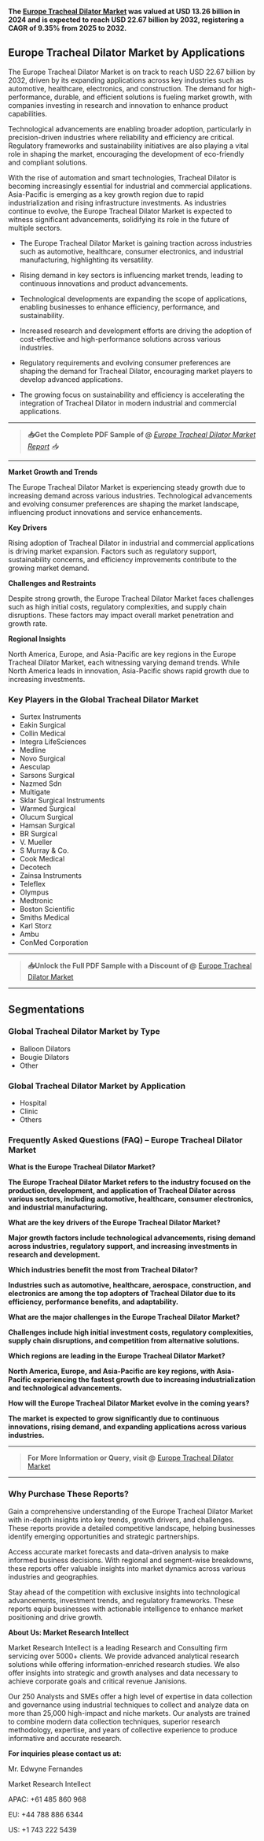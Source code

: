 <p><strong>The <a href="https://www.marketresearchintellect.com/download-sample/?rid=1081339&amp;utm_source=Pulse-April-Europe&amp;utm_medium=852">Europe Tracheal Dilator Market</a> was valued at USD 13.26 billion in 2024 and is expected to reach USD 22.67 billion by 2032, registering a CAGR of 9.35% from 2025 to 2032.</strong></p><h2>Europe Tracheal Dilator Market by Applications&nbsp;</h2><p><p>The Europe Tracheal Dilator Market is on track to reach USD 22.67 billion by 2032, driven by its expanding applications across key industries such as automotive, healthcare, electronics, and construction. The demand for high-performance, durable, and efficient solutions is fueling market growth, with companies investing in research and innovation to enhance product capabilities.</p><p>Technological advancements are enabling broader adoption, particularly in precision-driven industries where reliability and efficiency are critical. Regulatory frameworks and sustainability initiatives are also playing a vital role in shaping the market, encouraging the development of eco-friendly and compliant solutions.</p><p>With the rise of automation and smart technologies, Tracheal Dilator is becoming increasingly essential for industrial and commercial applications. Asia-Pacific is emerging as a key growth region due to rapid industrialization and rising infrastructure investments. As industries continue to evolve, the Europe Tracheal Dilator Market is expected to witness significant advancements, solidifying its role in the future of multiple sectors.</p></p><ul><li><p>The Europe Tracheal Dilator Market is gaining traction across industries such as automotive, healthcare, consumer electronics, and industrial manufacturing, highlighting its versatility.</p></li><li><p>Rising demand in key sectors is influencing market trends, leading to continuous innovations and product advancements.</p></li><li><p>Technological developments are expanding the scope of applications, enabling businesses to enhance efficiency, performance, and sustainability.</p></li><li><p>Increased research and development efforts are driving the adoption of cost-effective and high-performance solutions across various industries.</p></li><li><p>Regulatory requirements and evolving consumer preferences are shaping the demand for Tracheal Dilator, encouraging market players to develop advanced applications.</p></li><li><p>The growing focus on sustainability and efficiency is accelerating the integration of Tracheal Dilator in modern industrial and commercial applications.</p></li></ul><hr /><blockquote><p><strong><span class="font-[700]">📥Get the Complete PDF Sample of @ </span></strong><em><span class="font-[700]"><a href="https://www.marketresearchintellect.com/download-sample/?rid=1081339&amp;utm_source=Pulse-April-Europe&amp;utm_medium=852" target="_blank" data-tracking-control-name="article-ssr-frontend-pulse_little-text-block" data-tracking-will-navigate="" data-test-link="">Europe Tracheal Dilator Market Report</a>&nbsp;📥</span></em></p></blockquote><hr /><p class="" data-start="77" data-end="360"><strong data-start="77" data-end="105">Market Growth and Trends</strong></p><p class="" data-start="77" data-end="360">The Europe Tracheal Dilator Market is experiencing steady growth due to increasing demand across various industries. Technological advancements and evolving consumer preferences are shaping the market landscape, influencing product innovations and service enhancements.</p><p class="" data-start="362" data-end="606"><strong data-start="362" data-end="377">Key Drivers</strong></p><p class="" data-start="362" data-end="606">Rising adoption of Tracheal Dilator in industrial and commercial applications is driving market expansion. Factors such as regulatory support, sustainability concerns, and efficiency improvements contribute to the growing market demand.</p><p class="" data-start="608" data-end="849"><strong data-start="608" data-end="637">Challenges and Restraints</strong></p><p class="" data-start="608" data-end="849">Despite strong growth, the Europe Tracheal Dilator Market faces challenges such as high initial costs, regulatory complexities, and supply chain disruptions. These factors may impact overall market penetration and growth rate.</p><p class="" data-start="851" data-end="1095"><strong data-start="851" data-end="872">Regional Insights</strong></p><p class="" data-start="851" data-end="1095">North America, Europe, and Asia-Pacific are key regions in the Europe Tracheal Dilator Market, each witnessing varying demand trends. While North America leads in innovation, Asia-Pacific shows rapid growth due to increasing investments.</p><p><h3>Key Players in the Global Tracheal Dilator Market </h3><ul><li>Surtex Instruments</li><li> Eakin Surgical</li><li> Collin Medical</li><li> Integra LifeSciences</li><li> Medline</li><li> Novo Surgical</li><li> Aesculap</li><li> Sarsons Surgical</li><li> Nazmed Sdn</li><li> Multigate</li><li> Sklar Surgical Instruments</li><li> Warmed Surgical</li><li> Olucum Surgical</li><li> Hamsan Surgical</li><li> BR Surgical</li><li> V. Mueller</li><li> S Murray & Co.</li><li> Cook Medical</li><li> Decotech</li><li> Zainsa Instruments</li><li> Teleflex</li><li> Olympus</li><li> Medtronic</li><li> Boston Scientific</li><li> Smiths Medical</li><li> Karl Storz</li><li> Ambu</li><li> ConMed Corporation</li></ul></p><hr /><blockquote><p><strong>📥Unlock the Full PDF Sample with a Discount of @</strong> <a href="https://www.marketresearchintellect.com/ask-for-discount/?rid=1081339&amp;utm_source=Pulse-April-Europe&amp;utm_medium=852">Europe Tracheal Dilator Market</a></p></blockquote><hr /><p><h2>Segmentations</h2><h3>Global Tracheal Dilator Market by Type</h3><ul><li>Balloon Dilators</li><li>Bougie Dilators</li><li>Other</li></ul><h3>Global Tracheal Dilator Market by Application</h3><ul><li>Hospital</li><li>Clinic</li><li>Others</li></ul></p><h3><strong>Frequently Asked Questions (FAQ) &ndash; Europe Tracheal Dilator Market</strong></h3><p><strong>What is the Europe Tracheal Dilator Market?</strong></p><p><strong>The Europe Tracheal Dilator Market refers to the industry focused on the production, development, and application of Tracheal Dilator across various sectors, including automotive, healthcare, consumer electronics, and industrial manufacturing.</strong></p><p><strong>What are the key drivers of the Europe Tracheal Dilator Market?</strong></p><p><strong>Major growth factors include technological advancements, rising demand across industries, regulatory support, and increasing investments in research and development.</strong></p><p><strong>Which industries benefit the most from Tracheal Dilator?</strong></p><p><strong>Industries such as automotive, healthcare, aerospace, construction, and electronics are among the top adopters of Tracheal Dilator due to its efficiency, performance benefits, and adaptability.</strong></p><p><strong>What are the major challenges in the Europe Tracheal Dilator Market?</strong></p><p><strong>Challenges include high initial investment costs, regulatory complexities, supply chain disruptions, and competition from alternative solutions.</strong></p><p><strong>Which regions are leading in the Europe Tracheal Dilator Market?</strong></p><p><strong>North America, Europe, and Asia-Pacific are key regions, with Asia-Pacific experiencing the fastest growth due to increasing industrialization and technological advancements.</strong></p><p><strong>How will the Europe Tracheal Dilator Market evolve in the coming years?</strong></p><p><strong>The market is expected to grow significantly due to continuous innovations, rising demand, and expanding applications across various industries.</strong></p><hr /><blockquote><p><span class="font-[700]"><strong>For More Information or Query, visit&nbsp;@</strong>&nbsp;</span><span class="font-[700]"><a href="https://www.marketresearchintellect.com/product/tracheal-dilator-market/?utm_source=Linkedin&utm_medium=852" target="_blank" data-tracking-control-name="article-ssr-frontend-pulse_little-text-block" data-tracking-will-navigate="" data-test-link="">Europe Tracheal Dilator Market</a></span></p></blockquote><hr /><h3><strong data-start="0" data-end="31">Why Purchase These Reports?</strong></h3><p class="" data-start="35" data-end="297">Gain a comprehensive understanding of the Europe Tracheal Dilator Market with in-depth insights into key trends, growth drivers, and challenges. These reports provide a detailed competitive landscape, helping businesses identify emerging opportunities and strategic partnerships.</p><p class="" data-start="299" data-end="540">Access accurate market forecasts and data-driven analysis to make informed business decisions. With regional and segment-wise breakdowns, these reports offer valuable insights into market dynamics across various industries and geographies.</p><p class="" data-start="542" data-end="784">Stay ahead of the competition with exclusive insights into technological advancements, investment trends, and regulatory frameworks. These reports equip businesses with actionable intelligence to enhance market positioning and drive growth.</p><p><strong><span class="font-[700]">About Us: Market Research Intellect</span></strong></p><p><span class="">Market Research Intellect is a leading Research and Consulting firm servicing over 5000+ clients. We provide advanced analytical research solutions while offering information-enriched research studies.&nbsp;</span>We also offer insights into strategic and growth analyses and data necessary to achieve corporate goals and critical revenue Janisions.</p><p><span class="">Our 250 Analysts and SMEs offer a high level of expertise in data collection and governance using industrial techniques to collect and analyze data on more than 25,000 high-impact and niche markets. Our analysts are trained to combine modern data collection techniques, superior research methodology, expertise, and years of collective experience to produce informative and accurate research.</span></p><p><strong>For inquiries please contact us at:</strong></p><p>Mr. Edwyne Fernandes</p><p>Market Research Intellect</p><p>APAC: +61 485 860 968</p><p>EU: +44 788 886 6344</p><p>US: +1 743 222 5439</p>